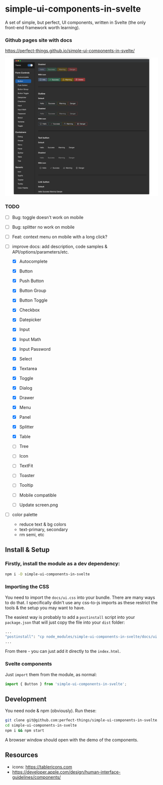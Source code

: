 simple-ui-components-in-svelte
==============================

A set of simple, but perfect, UI components, written in Svelte (the only front-end framework worth learning).

### Github pages site with docs
https://perfect-things.github.io/simple-ui-components-in-svelte/


![Screenshot](screen.png)

### TODO
- [ ] Bug: toggle doesn't work on mobile
- [ ] Bug: splitter no work on mobile
- [ ] Feat: context menu on mobile with a long click?

- [ ] improve docs: add description, code samples & API/options/parameters/etc.
	- [x] Autocomplete
	- [x] Button
	- [x] Push Button
	- [x] Button Group
	- [x] Button Toggle
	- [x] Checkbox
	- [x] Datepicker
	- [x] Input
	- [x] Input Math
	- [x] Input Password
	- [x] Select
	- [x] Textarea
	- [x] Toggle

	- [x] Dialog
	- [x] Drawer
	- [x] Menu
	- [x] Panel
	- [x] Splitter
	- [x] Table
	- [ ] Tree
	- [ ] Icon
	- [ ] TextFit
	- [ ] Toaster
	- [ ] Tooltip

    - [ ] Mobile compatible
    - [ ] Update screen.png

- [ ] color palette
  - reduce text & bg colors
  - text-primary, secondary
  - rm semi, etc



## Install & Setup

### Firstly, install the module as a dev dependency:
```sh
npm i -D simple-ui-components-in-svelte
```

### Importing the CSS
You need to import the `docs/ui.css` into your bundle.
There are many ways to do that. I specifically didn't use any css-to-js imports as these restrict the tools & the setup you may want to have.

The easiest way is probably to add a `postinstall` script into your `package.json` that will just copy the file into your `dist` folder:
```sh
...
"postinstall": "cp node_modules/simple-ui-components-in-svelte/docs/ui.css ./dist/ui.css"
...
```
From there - you can just add it directly to the `index.html`.

### Svelte components
Just `import` them from the module, as normal:
```js
import { Button } from 'simple-ui-components-in-svelte';
```


## Development

You need node & npm (obviously). Run these:
```sh
git clone git@github.com:perfect-things/simple-ui-components-in-svelte.git
cd simple-ui-components-in-svelte
npm i && npm start
```
A browser window should open with the demo of the components.



## Resources
- icons: https://tablericons.com
- https://developer.apple.com/design/human-interface-guidelines/components/
